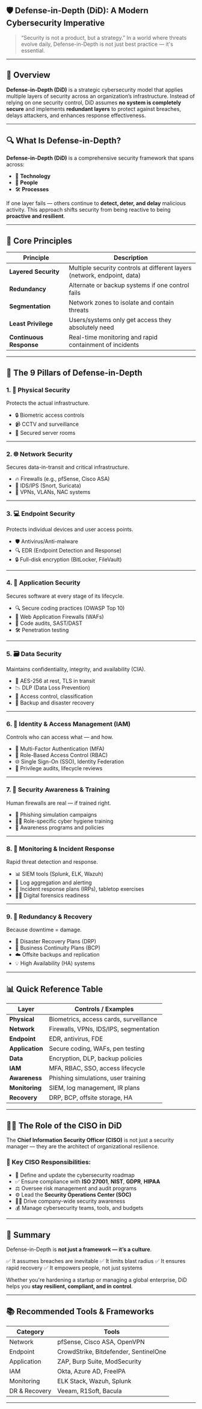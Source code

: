## 🛡️ Defense-in-Depth (DiD): A Modern Cybersecurity Imperative

> “Security is not a product, but a strategy.”
> In a world where threats evolve daily, Defense-in-Depth is not just best practice — it's essential.

---

## 📖 Overview

**Defense-in-Depth (DiD)** is a strategic cybersecurity model that applies multiple layers of security across an organization’s infrastructure. Instead of relying on one security control, DiD assumes **no system is completely secure** and implements **redundant layers** to protect against breaches, delays attackers, and enhances response effectiveness.

---

## 🔍 What Is Defense-in-Depth?

**Defense-in-Depth (DiD)** is a comprehensive security framework that spans across:

* 🔧 **Technology**
* 👥 **People**
* 🛠️ **Processes**

If one layer fails — others continue to **detect, deter, and delay** malicious activity. This approach shifts security from being reactive to being **proactive and resilient**.

---

## 🧭 Core Principles

| Principle               | Description                                                              |
| ----------------------- | ------------------------------------------------------------------------ |
| **Layered Security**    | Multiple security controls at different layers (network, endpoint, data) |
| **Redundancy**          | Alternate or backup systems if one control fails                         |
| **Segmentation**        | Network zones to isolate and contain threats                             |
| **Least Privilege**     | Users/systems only get access they absolutely need                       |
| **Continuous Response** | Real-time monitoring and rapid containment of incidents                  |

---

## 🧱 The 9 Pillars of Defense-in-Depth

### 1. 🧍 Physical Security

Protects the actual infrastructure.

* 🔒 Biometric access controls
* 📹 CCTV and surveillance
* 🚪 Secured server rooms

---

### 2. 🌐 Network Security

Secures data-in-transit and critical infrastructure.

* 🔥 Firewalls (e.g., pfSense, Cisco ASA)
* 🧠 IDS/IPS (Snort, Suricata)
* 🔐 VPNs, VLANs, NAC systems

---

### 3. 💻 Endpoint Security

Protects individual devices and user access points.

* 🛡️ Antivirus/Anti-malware
* 🔍 EDR (Endpoint Detection and Response)
* 🔒 Full-disk encryption (BitLocker, FileVault)

---

### 4. 🧠 Application Security

Secures software at every stage of its lifecycle.

* 🔍 Secure coding practices (OWASP Top 10)
* 🧱 Web Application Firewalls (WAFs)
* 🔎 Code audits, SAST/DAST
* 🛠️ Penetration testing

---

### 5. 🗃️ Data Security

Maintains confidentiality, integrity, and availability (CIA).

* 🔐 AES-256 at rest, TLS in transit
* 📉 DLP (Data Loss Prevention)
* 🔑 Access control, classification
* 💾 Backup and disaster recovery

---

### 6. 🔐 Identity & Access Management (IAM)

Controls who can access what — and how.

* 🔐 Multi-Factor Authentication (MFA)
* 📛 Role-Based Access Control (RBAC)
* 🌐 Single Sign-On (SSO), Identity Federation
* 🧾 Privilege audits, lifecycle reviews

---

### 7. 🧠 Security Awareness & Training

Human firewalls are real — if trained right.

* 🎯 Phishing simulation campaigns
* 👨‍🏫 Role-specific cyber hygiene training
* 📢 Awareness programs and policies

---

### 8. 🚨 Monitoring & Incident Response

Rapid threat detection and response.

* 📊 SIEM tools (Splunk, ELK, Wazuh)
* 📁 Log aggregation and alerting
* 📖 Incident response plans (IRPs), tabletop exercises
* 🕵️‍♂️ Digital forensics readiness

---

### 9. 🔁 Redundancy & Recovery

Because downtime = damage.

* 🔄 Disaster Recovery Plans (DRP)
* 🔁 Business Continuity Plans (BCP)
* ☁️ Offsite backups and replication
* 💡 High Availability (HA) systems

---

## 📊 Quick Reference Table

| Layer           | Controls / Examples                    |
| --------------- | -------------------------------------- |
| **Physical**    | Biometrics, access cards, surveillance |
| **Network**     | Firewalls, VPNs, IDS/IPS, segmentation |
| **Endpoint**    | EDR, antivirus, FDE                    |
| **Application** | Secure coding, WAFs, pen testing       |
| **Data**        | Encryption, DLP, backup policies       |
| **IAM**         | MFA, RBAC, SSO, access lifecycle       |
| **Awareness**   | Phishing simulations, user training    |
| **Monitoring**  | SIEM, log management, IR plans         |
| **Recovery**    | DRP, BCP, offsite storage, HA          |

---

## 👨‍💼 The Role of the CISO in DiD

The **Chief Information Security Officer (CISO)** is not just a security manager — they are the architect of organizational resilience.

### 🎯 Key CISO Responsibilities:

* 🧭 Define and update the cybersecurity roadmap
* ✅ Ensure compliance with **ISO 27001**, **NIST**, **GDPR**, **HIPAA**
* ⚖️ Oversee risk management and audit programs
* ⚙️ Lead the **Security Operations Center (SOC)**
* 👨‍🏫 Drive company-wide security awareness
* 💰 Manage cybersecurity teams, tools, and budgets

---

## 🧠 Summary

Defense-in-Depth is **not just a framework — it’s a culture**.

✅ It assumes breaches are inevitable
✅ It limits blast radius
✅ It ensures rapid recovery
✅ It empowers people, not just systems

Whether you're hardening a startup or managing a global enterprise, DiD helps you **stay resilient, compliant, and in control**.

---

## 📚 Recommended Tools & Frameworks

| Category      | Tools                                 |
| ------------- | ------------------------------------- |
| Network       | pfSense, Cisco ASA, OpenVPN           |
| Endpoint      | CrowdStrike, Bitdefender, SentinelOne |
| Application   | ZAP, Burp Suite, ModSecurity          |
| IAM           | Okta, Azure AD, FreeIPA               |
| Monitoring    | ELK Stack, Wazuh, Splunk              |
| DR & Recovery | Veeam, R1Soft, Bacula                 |

---


